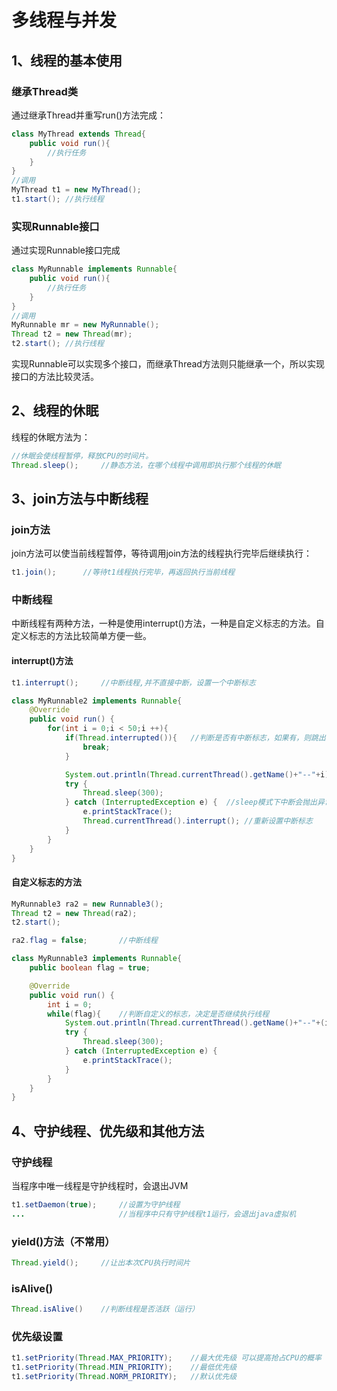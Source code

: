 # 多线程与并发

## 1、线程的基本使用

### 继承Thread类

通过继承Thread并重写run()方法完成：

```java
class MyThread extends Thread{
    public void run(){
        //执行任务
    }
}
//调用
MyThread t1 = new MyThread();
t1.start();	//执行线程
```



### 实现Runnable接口

通过实现Runnable接口完成

```java
class MyRunnable implements Runnable{
    public void run(){
        //执行任务
    }
}
//调用
MyRunnable mr = new MyRunnable();
Thread t2 = new Thread(mr);
t2.start();	//执行线程	
```



实现Runnable可以实现多个接口，而继承Thread方法则只能继承一个，所以实现接口的方法比较灵活。



## 2、线程的休眠

线程的休眠方法为：

```java
//休眠会使线程暂停，释放CPU的时间片。
Thread.sleep();		//静态方法，在哪个线程中调用即执行那个线程的休眠
```



## 3、join方法与中断线程

### join方法

join方法可以使当前线程暂停，等待调用join方法的线程执行完毕后继续执行：

```java
t1.join();      //等待t1线程执行完毕，再返回执行当前线程
```



### 中断线程

中断线程有两种方法，一种是使用interrupt()方法，一种是自定义标志的方法。自定义标志的方法比较简单方便一些。

#### interrupt()方法

```java
t1.interrupt();     //中断线程,并不直接中断，设置一个中断标志

class MyRunnable2 implements Runnable{
    @Override
    public void run() {
        for(int i = 0;i < 50;i ++){
            if(Thread.interrupted()){	//判断是否有中断标志，如果有，则跳出循环，相当于关闭线程
                break;
            }

            System.out.println(Thread.currentThread().getName()+"--"+i);
            try {
                Thread.sleep(300);
            } catch (InterruptedException e) {	//sleep模式下中断会抛出异常并清除中断标志
                e.printStackTrace();
                Thread.currentThread().interrupt();	//重新设置中断标志
            }
        }
    }
}
```

#### 自定义标志的方法

```java
MyRunnable3 ra2 = new Runnable3();
Thread t2 = new Thread(ra2);
t2.start();

ra2.flag = false;		//中断线程

class MyRunnable3 implements Runnable{
    public boolean flag = true;

    @Override
    public void run() {
        int i = 0;
        while(flag){	//判断自定义的标志，决定是否继续执行线程
            System.out.println(Thread.currentThread().getName()+"--"+(i++));
            try {
                Thread.sleep(300);
            } catch (InterruptedException e) {
                e.printStackTrace();
            }
        }
    }
}
```



## 4、守护线程、优先级和其他方法

### 守护线程

当程序中唯一线程是守护线程时，会退出JVM

```java
t1.setDaemon(true);     //设置为守护线程
...						//当程序中只有守护线程t1运行，会退出java虚拟机
```



### yield()方法（不常用）

```java
Thread.yield();     //让出本次CPU执行时间片
```



### isAlive()

```java
Thread.isAlive()	//判断线程是否活跃（运行）
```



### 优先级设置

```java
t1.setPriority(Thread.MAX_PRIORITY);	//最大优先级	可以提高抢占CPU的概率
t1.setPriority(Thread.MIN_PRIORITY);	//最低优先级
t1.setPriority(Thread.NORM_PRIORITY);	//默认优先级
```